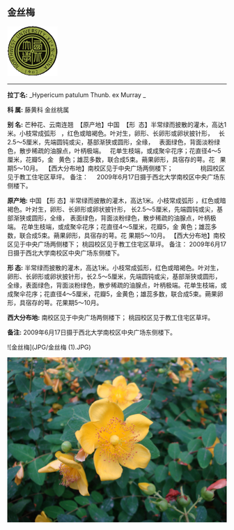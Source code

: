 ## 金丝梅

![西北大学校园网络植物志](JPG/nwu.gif)

---

**拉丁名:**  _Hypericum patulum Thunb. ex Murray  _

**科 属:** 藤黄科 金丝桃属

**别 名:** 芒种花、云南连翘
 【原产地】中国
 【形  态】半常绿而披散的灌木，高达1米。小枝常成弧形
  ，红色或暗褐色。叶对生，卵形、长卵形或卵状披针形，
  长2.5～5厘米，先端圆钝或尖，基部渐狭或圆形，全缘，
  表面绿色，背面淡粉绿色，散步稀疏的油腺点，叶柄极端。
  花单生枝端，或成聚伞花序；花直径4～5厘米，花瓣5，金
  黄色；雄蕊多数，联合成5束。蒴果卵形，具宿存的萼。花
  果期5～10月。
 【西大分布地】南校区见于中央广场两侧楼下；
               桃园校区见于教工住宅区草坪。
备注：
    2009年6月17日摄于西北大学南校区中央广场东侧楼下。

**原产地:** 中国
【形 态】半常绿而披散的灌木，高达1米。小枝常成弧形
 ，红色或暗褐色。叶对生，卵形、长卵形或卵状披针形，
 长2.5～5厘米，先端圆钝或尖，基部渐狭或圆形，全缘，
 表面绿色，背面淡粉绿色，散步稀疏的油腺点，叶柄极端。
 花单生枝端，或成聚伞花序；花直径4～5厘米，花瓣5，金
 黄色；雄蕊多数，联合成5束。蒴果卵形，具宿存的萼。花
 果期5～10月。
【西大分布地】南校区见于中央广场两侧楼下；
 桃园校区见于教工住宅区草坪。
备注：
 2009年6月17日摄于西北大学南校区中央广场东侧楼下。

**形  态:** 半常绿而披散的灌木，高达1米。小枝常成弧形，红色或暗褐色。叶对生，卵形、长卵形或卵状披针形，长2.5～5厘米，先端圆钝或尖，基部渐狭或圆形，全缘，表面绿色，背面淡粉绿色，散步稀疏的油腺点，叶柄极端。花单生枝端，或成聚伞花序；花直径4～5厘米，花瓣5，金黄色；雄蕊多数，联合成5束。蒴果卵形，具宿存的萼。花果期5～10月。

**西大分布地:** 南校区见于中央广场两侧楼下； 桃园校区见于教工住宅区草坪。

**备注:** 2009年6月17日摄于西北大学南校区中央广场东侧楼下。

![金丝梅](JPG/金丝梅 (1).JPG) 

![金丝梅](JPG/金丝梅.JPG) 


